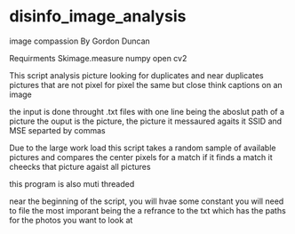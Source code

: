 # disinfo_image_analysis
image compassion 
By Gordon Duncan

Requirments
Skimage.measure 
numpy
open cv2

This script analysis picture looking for  duplicates and near 
duplicates pictures that are not pixel for pixel the same but close think captions on an image

the input is done throught .txt files with one line being the aboslut path of a picture
the ouput is the picture, the picture it messaured agaits it SSID and MSE separted by commas

Due to the large work load this script takes a random sample of available pictures
and compares the center pixels for a match
if it finds a match it cheecks that picture agaist all pictures

this program is also muti threaded

near the beginning of the script, you will hvae some constant you will need to file the most imporant being the 
a refrance to the txt which has the paths for the photos you want to look at